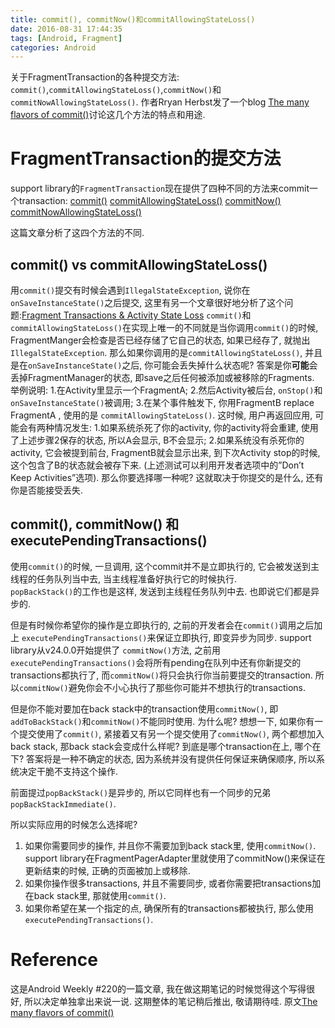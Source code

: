 ```yaml
---
title: commit(), commitNow()和commitAllowingStateLoss()
date: 2016-08-31 17:44:35
tags: [Android, Fragment]
categories: Android
---
```


关于FragmentTransaction的各种提交方法: `commit()`,`commitAllowingStateLoss()`,`commitNow()`和`commitNowAllowingStateLoss()`.
作者Rryan Herbst发了一个blog [The many flavors of commit()](https://medium.com/@bherbst/the-many-flavors-of-commit-186608a015b1#.uwl2v86cx)讨论这几个方法的特点和用途.


<!-- more -->

# FragmentTransaction的提交方法
support library的`FragmentTransaction`现在提供了四种不同的方法来commit一个transaction:
[commit()](https://developer.android.com/reference/android/app/FragmentTransaction.html#commit%28%29)
[commitAllowingStateLoss()](https://developer.android.com/reference/android/app/FragmentTransaction.html#commitAllowingStateLoss%28%29)
[commitNow()](https://developer.android.com/reference/android/app/FragmentTransaction.html#commitNow%28%29)
[commitNowAllowingStateLoss()](https://developer.android.com/reference/android/app/FragmentTransaction.html#commitNowAllowingStateLoss%28%29)

这篇文章分析了这四个方法的不同.

## commit() vs commitAllowingStateLoss()
用`commit()`提交有时候会遇到`IllegalStateException`, 说你在`onSaveInstanceState()`之后提交, 这里有另一个文章很好地分析了这个问题:[Fragment Transactions & Activity State Loss](http://www.androiddesignpatterns.com/2013/08/fragment-transaction-commit-state-loss.html)
`commit()`和`commitAllowingStateLoss()`在实现上唯一的不同就是当你调用`commit()`的时候, FragmentManger会检查是否已经存储了它自己的状态, 如果已经存了, 就抛出`IllegalStateException`.
那么如果你调用的是`commitAllowingStateLoss()`, 并且是在`onSaveInstanceState()`之后, 你可能会丢失掉什么状态呢?
答案是你**可能**会丢掉FragmentManager的状态, 即save之后任何被添加或被移除的Fragments.
举例说明:
1.在Activity里显示一个FragmentA;
2.然后Activity被后台, `onStop()`和`onSaveInstanceState()`被调用;
3.在某个事件触发下, 你用FragmentB replace FragmentA , 使用的是 `commitAllowingStateLoss()`.
这时候, 用户再返回应用, 可能会有两种情况发生:
1.如果系统杀死了你的activity, 你的activity将会重建, 使用了上述步骤2保存的状态, 所以A会显示, B不会显示;
2.如果系统没有杀死你的activity, 它会被提到前台, FragmentB就会显示出来, 到下次Activity stop的时候, 这个包含了B的状态就会被存下来.
(上述测试可以利用开发者选项中的”Don’t Keep Activities”选项).
那么你要选择哪一种呢? 这就取决于你提交的是什么, 还有你是否能接受丢失.

## commit(), commitNow() 和 executePendingTransactions()
使用`commit()`的时候, 一旦调用, 这个commit并不是立即执行的, 它会被发送到主线程的任务队列当中去, 当主线程准备好执行它的时候执行.  
`popBackStack()`的工作也是这样, 发送到主线程任务队列中去. 也即说它们都是异步的.

但是有时候你希望你的操作是立即执行的, 之前的开发者会在`commit()`调用之后加上 `executePendingTransactions()`来保证立即执行, 即变异步为同步.
support library从v24.0.0开始提供了 `commitNow()`方法, 之前用`executePendingTransactions()`会将所有pending在队列中还有你新提交的transactions都执行了, 而`commitNow()`将只会执行你当前要提交的transaction. 所以`commitNow()`避免你会不小心执行了那些你可能并不想执行的transactions.

但是你不能对要加在back stack中的transaction使用`commitNow()`, 即`addToBackStack()`和`commitNow()`不能同时使用.
为什么呢?
想想一下, 如果你有一个提交使用了`commit()`, 紧接着又有另一个提交使用了`commitNow()`, 两个都想加入back stack, 那back stack会变成什么样呢? 到底是哪个transaction在上, 哪个在下? 答案将是一种不确定的状态, 因为系统并没有提供任何保证来确保顺序, 所以系统决定干脆不支持这个操作.

前面提过`popBackStack()`是异步的, 所以它同样也有一个同步的兄弟`popBackStackImmediate()`.

所以实际应用的时候怎么选择呢?
1. 如果你需要同步的操作, 并且你不需要加到back stack里, 使用`commitNow()`.
support library在FragmentPagerAdapter里就使用了commitNow()来保证在更新结束的时候, 正确的页面被加上或移除.
2. 如果你操作很多transactions, 并且不需要同步, 或者你需要把transactions加在back stack里, 那就使用`commit()`.
3. 如果你希望在某一个指定的点, 确保所有的transactions都被执行, 那么使用`executePendingTransactions()`.


# Reference
这是Android Weekly #220的一篇文章, 我在做这期笔记的时候觉得这个写得很好, 所以决定单独拿出来说一说. 这期整体的笔记稍后推出, 敬请期待哇.
原文[The many flavors of commit()](https://medium.com/@bherbst/the-many-flavors-of-commit-186608a015b1#.uwl2v86cx)
